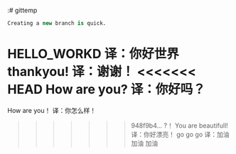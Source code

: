 :# gittemp

```sql
Creating a new branch is quick.
```
HELLO_WORKD
译：你好世界
thankyou!
译：谢谢！
<<<<<<< HEAD
How are you?
译：你好吗？
=======
How are you！
译：你怎么样！
>>>>>>> 948f9b4... ?！
You are beautifull!
译：你好漂亮！
go go go
译：加油 加油 加油
